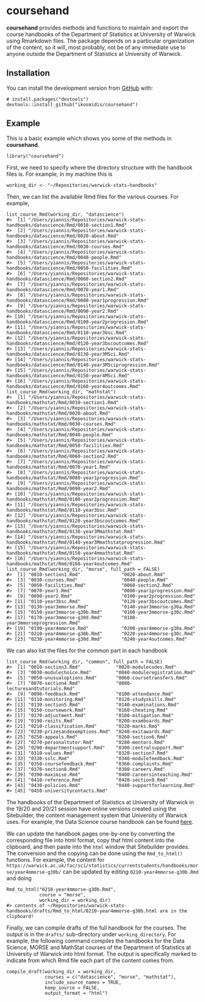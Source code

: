 <!-- README.md is generated from README.Rmd. Please edit that file -->

coursehand
==========

**coursehand** provides methods and functions to maintain and export the
course handbooks of the Department of Statistics at University of
Warwick using Rmarkdown files. The package depends on a particular
organization of the content, so it will, most probably, not be of any
immediate use to anyone outside the Department of Statistics at
University of Warwick.

Installation
------------

You can install the development version from
[GitHub](https://github.com/) with:

    # install.packages("devtools")
    devtools::install_github("ikosmidis/coursehand")

Example
-------

This is a basic example which shows you some of the methods in
**coursehand**.

    library("coursehand")

First, we need to specify where the directory structure with the
handbook files is. For example, in my machine this is

    working_dir <- "~/Repositories/warwick-stats-handbooks"

Then, we can list the available Rmd files for the various courses. For
example,

    list_course_Rmd(working_dir, "datascience")
    #>  [1] "/Users/yiannis/Repositories/warwick-stats-handbooks/datascience/Rmd/0010-section1.Rmd"            
    #>  [2] "/Users/yiannis/Repositories/warwick-stats-handbooks/datascience/Rmd/0020-about.Rmd"               
    #>  [3] "/Users/yiannis/Repositories/warwick-stats-handbooks/datascience/Rmd/0030-courses.Rmd"             
    #>  [4] "/Users/yiannis/Repositories/warwick-stats-handbooks/datascience/Rmd/0040-people.Rmd"              
    #>  [5] "/Users/yiannis/Repositories/warwick-stats-handbooks/datascience/Rmd/0050-facilities.Rmd"          
    #>  [6] "/Users/yiannis/Repositories/warwick-stats-handbooks/datascience/Rmd/0060-section2.Rmd"            
    #>  [7] "/Users/yiannis/Repositories/warwick-stats-handbooks/datascience/Rmd/0070-year1.Rmd"               
    #>  [8] "/Users/yiannis/Repositories/warwick-stats-handbooks/datascience/Rmd/0080-year1progression.Rmd"    
    #>  [9] "/Users/yiannis/Repositories/warwick-stats-handbooks/datascience/Rmd/0090-year2.Rmd"               
    #> [10] "/Users/yiannis/Repositories/warwick-stats-handbooks/datascience/Rmd/0100-year2progression.Rmd"    
    #> [11] "/Users/yiannis/Repositories/warwick-stats-handbooks/datascience/Rmd/0110-year3bsc.Rmd"            
    #> [12] "/Users/yiannis/Repositories/warwick-stats-handbooks/datascience/Rmd/0120-year3bscoutcomes.Rmd"    
    #> [13] "/Users/yiannis/Repositories/warwick-stats-handbooks/datascience/Rmd/0130-year3MSci.Rmd"           
    #> [14] "/Users/yiannis/Repositories/warwick-stats-handbooks/datascience/Rmd/0140-year3MSciprogression.Rmd"
    #> [15] "/Users/yiannis/Repositories/warwick-stats-handbooks/datascience/Rmd/0150-year4MSci.Rmd"           
    #> [16] "/Users/yiannis/Repositories/warwick-stats-handbooks/datascience/Rmd/0160-year4outcomes.Rmd"
    list_course_Rmd(working_dir, "mathstat")
    #>  [1] "/Users/yiannis/Repositories/warwick-stats-handbooks/mathstat/Rmd/0010-section1.Rmd"                 
    #>  [2] "/Users/yiannis/Repositories/warwick-stats-handbooks/mathstat/Rmd/0020-about.Rmd"                    
    #>  [3] "/Users/yiannis/Repositories/warwick-stats-handbooks/mathstat/Rmd/0030-courses.Rmd"                  
    #>  [4] "/Users/yiannis/Repositories/warwick-stats-handbooks/mathstat/Rmd/0040-people.Rmd"                   
    #>  [5] "/Users/yiannis/Repositories/warwick-stats-handbooks/mathstat/Rmd/0050-facilities.Rmd"               
    #>  [6] "/Users/yiannis/Repositories/warwick-stats-handbooks/mathstat/Rmd/0060-section2.Rmd"                 
    #>  [7] "/Users/yiannis/Repositories/warwick-stats-handbooks/mathstat/Rmd/0070-year1.Rmd"                    
    #>  [8] "/Users/yiannis/Repositories/warwick-stats-handbooks/mathstat/Rmd/0080-year1progression.Rmd"         
    #>  [9] "/Users/yiannis/Repositories/warwick-stats-handbooks/mathstat/Rmd/0090-year2.Rmd"                    
    #> [10] "/Users/yiannis/Repositories/warwick-stats-handbooks/mathstat/Rmd/0100-year2progression.Rmd"         
    #> [11] "/Users/yiannis/Repositories/warwick-stats-handbooks/mathstat/Rmd/0110-year3bsc.Rmd"                 
    #> [12] "/Users/yiannis/Repositories/warwick-stats-handbooks/mathstat/Rmd/0120-year3bscoutcomes.Rmd"         
    #> [13] "/Users/yiannis/Repositories/warwick-stats-handbooks/mathstat/Rmd/0130-year3Mmathstat.Rmd"           
    #> [14] "/Users/yiannis/Repositories/warwick-stats-handbooks/mathstat/Rmd/0140-year3Mmathstatprogression.Rmd"
    #> [15] "/Users/yiannis/Repositories/warwick-stats-handbooks/mathstat/Rmd/0150-year4mmathstat.Rmd"           
    #> [16] "/Users/yiannis/Repositories/warwick-stats-handbooks/mathstat/Rmd/0160-year4outcomes.Rmd"
    list_course_Rmd(working_dir, "morse", full_path = FALSE)
    #>  [1] "0010-section1.Rmd"               "0020-about.Rmd"                 
    #>  [3] "0030-courses.Rmd"                "0040-people.Rmd"                
    #>  [5] "0050-facilities.Rmd"             "0060-section2.Rmd"              
    #>  [7] "0070-year1.Rmd"                  "0080-year1progression.Rmd"      
    #>  [9] "0090-year2.Rmd"                  "0100-year2progression.Rmd"      
    #> [11] "0110-year3bsc.Rmd"               "0120-year3bscoutcomes.Rmd"      
    #> [13] "0130-year3mmorse.Rmd"            "0140-year3mmorse-g30a.Rmd"      
    #> [15] "0150-year3mmorse-g30b.Rmd"       "0160-year3mmorse-g30c.Rmd"      
    #> [17] "0170-year3mmorse-g30d.Rmd"       "0180-year3mmorseprogression.Rmd"
    #> [19] "0190-year4mmorse.Rmd"            "0200-year4mmorse-g30a.Rmd"      
    #> [21] "0210-year4mmorse-g30b.Rmd"       "0220-year4mmorse-g30c.Rmd"      
    #> [23] "0230-year4mmorse-g30d.Rmd"       "0240-year4outcomes.Rmd"

We can also list the files for the common part in each handbook

    list_course_Rmd(working_dir, "common", full_path = FALSE)
    #>  [1] "0010-section3.Rmd"             "0020-modulecodes.Rmd"         
    #>  [3] "0030-modulechoice.Rmd"         "0040-moduleregistration.Rmd"  
    #>  [5] "0050-unusualoptions.Rmd"       "0060-coursetransfers.Rmd"     
    #>  [7] "0070-section4.Rmd"             "0080-lecturesandtutorials.Rmd"
    #>  [9] "0090-feedback.Rmd"             "0100-attendance.Rmd"          
    #> [11] "0110-monitoring.Rmd"           "0120-studyskills.Rmd"         
    #> [13] "0130-section5.Rmd"             "0140-examinations.Rmd"        
    #> [15] "0150-coursework.Rmd"           "0160-cheating.Rmd"            
    #> [17] "0170-adjustment.Rmd"           "0180-mitigation.Rmd"          
    #> [19] "0190-resits.Rmd"               "0200-examboards.Rmd"          
    #> [21] "0210-classification.Rmd"       "0220-marks.Rmd"               
    #> [23] "0230-prizesandexemptions.Rmd"  "0240-exitawards.Rmd"          
    #> [25] "0250-appeals.Rmd"              "0260-section6.Rmd"            
    #> [27] "0270-personaltutor.Rmd"        "0280-mentors.Rmd"             
    #> [29] "0290-departmentsupport.Rmd"    "0300-centralsupport.Rmd"      
    #> [31] "0310-values.Rmd"               "0320-section7.Rmd"            
    #> [33] "0330-sslc.Rmd"                 "0340-modulefeedback.Rmd"      
    #> [35] "0350-coursefeedback.Rmd"       "0360-complaints.Rmd"          
    #> [37] "0370-section8.Rmd"             "0380-careers.Rmd"             
    #> [39] "0390-maximise.Rmd"             "0400-careersinteaching.Rmd"   
    #> [41] "0410-reference.Rmd"            "0420-section9.Rmd"            
    #> [43] "0430-policies.Rmd"             "0440-supportforlearning.Rmd"  
    #> [45] "0450-universitycontacts.Rmd"

The handbooks of the Department of Statistics at University of Warwick
in the 19/20 and 20/21 session have online versions created using the
Sitebuilder, the content management system that University of Warwick
uses. For example, the Data Science course handbook can be found
[here](https://warwick.ac.uk/fac/sci/statistics/currentstudents/handbooks/datascience).

We can update the handbook pages one-by-one by converting the
corresponding file into html format, copy that html content into the
clipboard, and then paste into the `html` window that Sitebuilder
provides. The conversion and the copying can be done using the
`Rmd_to_html()` functions. For example, the content for
`https://warwick.ac.uk/fac/sci/statistics/currentstudents/handbooks/morse/year4mmorse-g30b/`
can be updated by editing `0210-year4mmorse-g30b.Rmd` and doing

    Rmd_to_html("0210-year4mmorse-g30b.Rmd",
                course = "morse",
                working_dir = working_dir)
    #> contents of ~/Repositories/warwick-stats-handbooks/drafts/Rmd_to_html/0210-year4mmorse-g30b.html are in the clipboard!

Finally, we can compile drafts of the full handbook for the courses. The
output is in the `drafts/` sub-directory under `working_directory`. For
example, the following command compiles the handbooks for the Data
Science, MORSE and MathStat courses of the Department of Statistics at
University of Warwick into html format. The output is specifically
marked to indicate from which Rmd file each part of the content comes
from.

    compile_draft(working_dir = working_dir,
                  courses = c("datascience", "morse", "mathstat"),
                  include_source_names = TRUE,
                  keep_source = FALSE,
                  output_format = "html")
